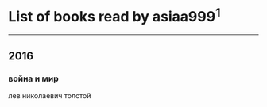 # List of books read by asiaa999<sup>1</sup>
---

## 2016

### война и мир
лев николаевич толстой



